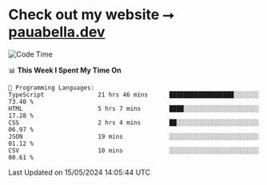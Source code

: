 # Check out my website ⭢ [pauabella.dev](https://pauabella.dev)

<!--START_SECTION:waka-->
![Code Time](http://img.shields.io/badge/Code%20Time-3%2C334%20hrs%2057%20mins-blue)

📊 **This Week I Spent My Time On** 

```text
💬 Programming Languages: 
TypeScript               21 hrs 46 mins      ██████████████████░░░░░░░   73.40 % 
HTML                     5 hrs 7 mins        ████░░░░░░░░░░░░░░░░░░░░░   17.28 % 
CSS                      2 hrs 4 mins        ██░░░░░░░░░░░░░░░░░░░░░░░   06.97 % 
JSON                     19 mins             ░░░░░░░░░░░░░░░░░░░░░░░░░   01.12 % 
CSV                      10 mins             ░░░░░░░░░░░░░░░░░░░░░░░░░   00.61 % 
```


 Last Updated on 15/05/2024 14:05:44 UTC
<!--END_SECTION:waka-->
